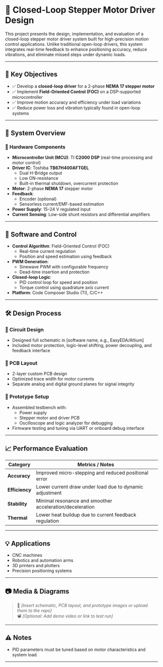 # 🚀 Closed-Loop Stepper Motor Driver Design

This project presents the design, implementation, and evaluation of a closed-loop stepper motor driver system built for high-precision motion control applications. Unlike traditional open-loop drivers, this system integrates real-time feedback to enhance positioning accuracy, reduce vibrations, and eliminate missed steps under dynamic loads.

---

## 📌 Key Objectives

- ✅ Develop a **closed-loop driver** for a 2-phase **NEMA 17 stepper motor**
- ✅ Implement **Field-Oriented Control (FOC)** on a DSP-supported microcontroller
- ✅ Improve motion accuracy and efficiency under load variations
- ✅ Reduce power loss and vibration typically found in open-loop systems

---

## 🧠 System Overview

### 🔧 Hardware Components

- **Microcontroller Unit (MCU)**: TI **C2000 DSP** (real-time processing and motor control)
- **Driver IC**: Toshiba **TB67H400AFTGEL**
  - Dual H-Bridge output
  - Low ON-resistance
  - Built-in thermal shutdown, overcurrent protection
- **Motor**: 2-phase **NEMA 17** stepper motor
- **Feedback**:
  - Encoder (optional)
  - Sensorless current/EMF-based estimation
- **Power Supply**: 15–24 V regulated input
- **Current Sensing**: Low-side shunt resistors and differential amplifiers

---

## 🧪 Software and Control

- **Control Algorithm**: Field-Oriented Control (FOC)
  - Real-time current regulation
  - Position and speed estimation using feedback
- **PWM Generation**:
  - Sinewave PWM with configurable frequency
  - Dead-time insertion and protection
- **Closed-loop Logic**:
  - PID control loop for speed and position
  - Torque control using quadrature axis current
- **Platform**: Code Composer Studio (TI), C/C++

---

## 🛠️ Design Process

### 📐 Circuit Design

- Designed full schematic in [software name, e.g., EasyEDA/Altium]
- Included motor protection, logic-level shifting, power decoupling, and feedback interface

### 🔳 PCB Layout

- 2-layer custom PCB design
- Optimized trace width for motor currents
- Separate analog and digital ground planes for signal integrity

### 🧰 Prototype Setup

- Assembled testbench with:
  - Power supply
  - Stepper motor and driver PCB
  - Oscilloscope and logic analyzer for debugging
- Firmware testing and tuning via UART or onboard debug interface

---

## 📈 Performance Evaluation

| Category           | Metrics / Notes                                          |
|--------------------|-----------------------------------------------------------|
| **Accuracy**       | Improved micro-stepping and reduced positional error      |
| **Efficiency**     | Lower current draw under load due to dynamic adjustment   |
| **Stability**      | Minimal resonance and smoother acceleration/deceleration |
| **Thermal**        | Lower heat buildup due to current feedback regulation     |

---

## 💡 Applications

- CNC machines
- Robotics and automation arms
- 3D printers and plotters
- Precision positioning systems

---

## 📷 Media & Diagrams

> 📎 _[Insert schematic, PCB layout, and prototype images or upload them to the repo]_  
> 📽️ _[Optional: Add demo video or link to test run]_

---

## ⚠️ Notes

- PID parameters must be tuned based on motor characteristics and system load.

---



